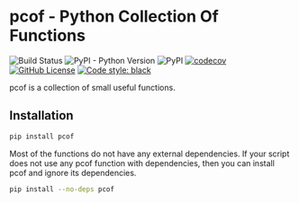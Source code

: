 # pcof - Python Collection Of Functions

![Build Status](https://github.com/thobiast/pcof/workflows/build/badge.svg)
![PyPI - Python Version](https://img.shields.io/pypi/pyversions/pcof)
![PyPI](https://img.shields.io/pypi/v/pcof)
[![codecov](https://codecov.io/gh/thobiast/pcof/branch/master/graph/badge.svg)](https://codecov.io/gh/thobiast/pcof)
[![GitHub License](https://img.shields.io/github/license/thobiast/pcof)](https://github.com/thobiast/pcof/blob/master/LICENSE)
[![Code style: black](https://img.shields.io/badge/code%20style-black-000000.svg)](https://github.com/psf/black)

pcof is a collection of small useful functions.

## Installation

```bash
pip install pcof
```

Most of the functions do not have any external dependencies.
If your script does not use any pcof function with dependencies, then you can
install pcof and ignore its dependencies.

```bash
pip install --no-deps pcof
```
